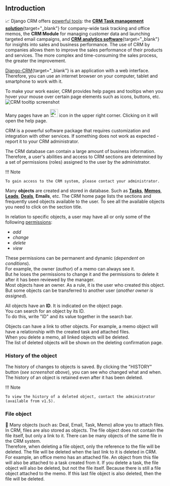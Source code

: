 ## Introduction

📈 Django CRM offers [powerful tools](guide_for_company_executives.md): the [**CRM Task management solution**](https://djangocrm.github.io/info/features/tasks-app-features/){target="_blank"} for company-wide task tracking and office memos,
the **CRM Module** for managing customer data and launching targeted email campaigns, and [**CRM analytics software**](https://github.com/DjangoCRM/django-crm/){target="_blank"} for insights into sales and business performance.
The use of CRM by companies allows them to improve the sales performance of their products and services.
The more complex and time-consuming the sales process, the greater the improvement.  

[Django-CRM](https://github.com/DjangoCRM/django-crm/){target="_blank"} is an application with a web interface. Therefore, you can use an internet browser on your computer, tablet and smartphone to work with it.

To make your work easier, CRM provides help pages and tooltips when you hover your mouse over certain page elements such as icons, buttons, etc.  
![CRM tooltip screenshot](https://github.com/DjangoCRM/django-crm/raw/main/docs/site/img/crm_tooltip_screenshot.png)

Many pages have an <span style="vertical-align: baseline"><img src="../icons/question-mark.svg" alt="Question-mark icon" width="25" height="25"></span> icon in the upper right corner. Clicking on it will open the help page.

CRM is a powerful software package that requires customization and integration with other services. If something does not work as expected - report it to your CRM administrator.

The CRM database can contain a large amount of business information.
Therefore, a user's abilities and access to CRM sections are determined by a set of permissions (roles) assigned to the user by the administrator.

!!! Note

    To gain access to the CRM system, please contact your administrator.

Many **objects** are created and stored in database. Such as [**Tasks**](tasks_section.md#tasks), [**Memos**](tasks_section.md#memos), [**Leads**](operator_and_sales_manager_roles.md#lead-object), [**Deals**](guide_for_sales_manager.md#deal-object), **Emails**, etc.
The CRM home page lists the sections and frequently used objects available to the user. To see all the available objects you need to click on the section title.

In relation to specific objects, a user may have all or only some of the following [permissions](adding_crm_users.md#permissions-for-users):

- *add*
- *change*
- *delete*
- *view*

These permissions can be permanent and dynamic (*dependent on conditions*).  
For example, the owner (*author*) of a memo can always see it.  
But he loses the permissions to change it and the permissions to delete it after it has been reviewed by the manager.  
Most objects have an owner. As a rule, it is the user who created this object. But some objects can be transferred to another user (*another owner is assigned*).

All objects have an **ID**. It is indicated on the object page.  
You can search for an object by its ID.  
To do this, write "ID" and its value together in the search bar.

Objects can have a link to other objects. For example, a memo object will have a relationship with the created task and attached files.  
When you delete a memo, all linked objects will be deleted.  
The list of deleted objects will be shown on the deleting confirmation page.

### History of the object

The history of changes to objects is saved. By clicking the "HISTORY" button (*see screenshot above*), you can see who changed what and when.
The history of an object is retained even after it has been deleted.

!!! Note

    To view the history of a deleted object, contact the administrator (available from v1.5).

### File object

📎 Many objects (such as: Deal, Email, Task, Memo) allow you to attach files. In CRM, files are also stored as objects.
The file object does not contain the file itself, but only a link to it. There can be many objects of the same file in the CRM system.  
Therefore, when deleting a file object, only the reference to the file will be deleted.
The file will be deleted when the last link to it is deleted in CRM.  
For example, an office memo has an attached file. An object from this file will also be attached to a task created from it.
If you delete a task, the file object will also be deleted, but not the file itself.
Because there is still a file object attached to the memo. If this last file object is also deleted, then the file will be deleted.
